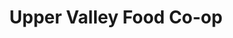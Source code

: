 ---
title: "Upper Valley Food Co-op"
url: /white-river-junction/upper-valley-food-co-op/
shop: supermarket
---